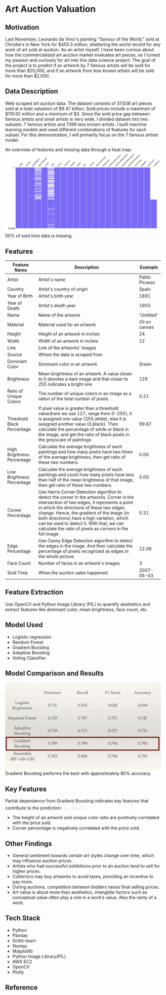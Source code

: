 # Art Auction Valuation

## Motivation
Last November, Leonardo da Vinci's painting "Saviour of the World," sold at Christie's in New York for $450.3 million, shattering the world record for any work of art sold at auction. As an artist myself, I have been curious about how the commercialized art auction market evaluates art pieces, so I turned my passion and curiosity for art into this data science project. The goal of the project is to predict if an artwork by 7 famous artists will be sold for more than $20,000, and if an artwork from less known artists will be sold for more than $2,000.

## Data Description
Web scraped art auction data. The dataset consists of 37,638 art pieces sold at a total valuation of $9.47 billion. Sold prices include a maximum of $119.92 million and a minimum of $3. Since the sold price gap between famous artists and small artists is very wide, I divided dataset into two subsets: 7 famous artists and 7399 less known artists. I built machine learning models and used different combinations of features for each subset. For this demonstration, I will primarily focus on the 7 famous artists model.

An overview of features and missing data through a heat map:
![](https://github.com/jasonshi10/art_auction_valuation/blob/master/images/miss_data.png)
50% of sold time data is missing.

## Features

| Feature Name  | Description  | Example  |
| ------------ | ------------ | ------------ |
| Artist  | Artist's name  | Pablo Picasso  |
|  Country |  Artist's country of origin |  Spain |
| Year of Birth  | Artist's brith year  | 1891  |
| Year of Death  | Artist's death year  | 1903  |
| Name | Name of the artwork  | 'Untitled'  |
| Material  | Material used for an artwork  |  Oil on canvas |
| Height  | Height of an artwork in inches | 24  |
| Width  | Width of an artwork in inches  | 12  |
| Link  | Link of the artworks' images  |   |
| Source  | Where the data is scraped from  |   |
| Dominant Color  |  Dominant color in an artwork | Green  |
| Brightness  | Mean brightness of an artwork. A value closer to 0 denotes a dark image and that closer to 255 indicates a bright one |  129 |
|Ratio of Unique Colors | The number of unique colors in an image as a ration of the total number of pixels  | 0.21  |
|Threshold Black Percentage   | If pixel value is greater than a threshold value(here we use 127, range from 0-255), it is assigned one value (255,white), else it is assigned another value (0,black). Then calculate the percentage of white or black in the image, and get the ratio of black pixels in the greyscale of paintings  | 99.87  |
|High Brightness Percentage   | Calculate the average brightness of each paintings and how many pixels have two times of the average brightness, then get ratio of these two numbers. | 0.00  |
|Low Brightness Percentage   |Calculate the average brightness of each paintings and count how many pixels have less than half of the mean brightness of that image, then get ratio of these two numbers.   | 0.00  |
|Corner Percentage   | Use Harris Corner Detection algorithm to detect the corner in the artworks. Corner is the intersection of two edges, it represents a point in which the directions of these two edges change. Hence, the gradient of the image (in both directions) have a high variation, which can be used to detect it. With that, we can calculate the ratio of pixels as corners in the full image.  | 0.31  |
|Edge Percentage   | Use Canny Edge Detection algorithm to detect the edges in the image. And then calculate the percentage of pixels recognized as edges in the whole picture.  | 12.08  |
|Face Count   |  Number of faces in an artwork's images | 3  |
|Sold Time   | When the auction sales happened  | 2007-05-03  |

## Feature Extraction
Use OpenCV and Python Image Library (PIL) to quantify aesthetics and extract features like dominant color, mean brightness, face count, etc.

## Model Used
- Logistic regression
- Random Forest
- Gradient Boosting
- Adaptive Boosting
- Voting Classifier

## Model Comparison and Results
![](https://github.com/jasonshi10/art_auction_valuation/blob/master/images/model_comparison.png)
Gradient Boosting performs the best with approximately 80% accuracy.

## Key Features
Partial dependence from Gradient Boosting indicates key features that contribute to the prediction:
<img src='https://github.com/jasonshi10/art_auction_valuation/blob/master/images/height.png' width="25" height="20">
<img src='https://github.com/jasonshi10/art_auction_valuation/blob/master/images/unique.png' width="25" height="20">
<img src="https://github.com/jasonshi10/art_auction_valuation/blob/master/images/corner.png" width="25" height="20">

- The height of an artwork and unique color ratio are positively correlated with the price sold.
- Corner percentage is negatively correlated with the price sold.

## Other Findings
- General sentiment towards certain art styles change over time, which may influence auction prices.
- Artists who had successful exhibitions prior to an auction tend to sell for higher prices.
- Collectors may buy artworks to avoid taxes, providing an incentive to pay more.
- During auctions, competition between bidders raises final selling prices.
- Art value is about more than aesthetics, intangible factors such as conceptual value often play a role in a work’s value. Also the rarity of a work.

## Tech Stack
- Python
- Pandas
- Scikit-learn
- Numpy
- Matplotlib
- Python Image Library(PIL)
- AWS EC2
- OpenCV
- Plotly

## Reference
